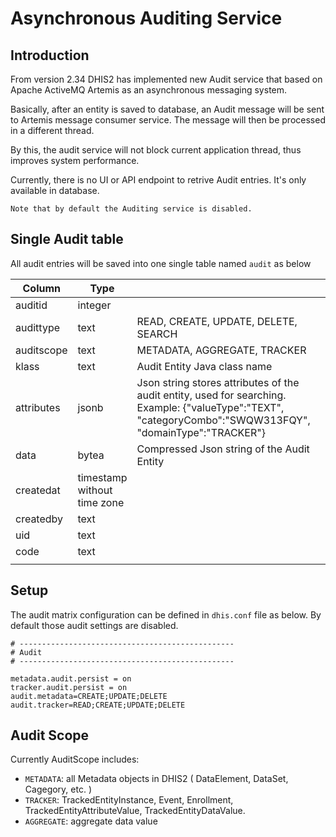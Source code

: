 # Asynchronous Auditing Service

## Introduction

<!--DHIS2-SECTION-ID:audit-->

From version 2.34 DHIS2 has implemented new Audit service that based on Apache ActiveMQ Artemis as an asynchronous messaging system.

Basically, after an entity is saved to database, an Audit message will be sent to Artemis message consumer service. The message will then be processed in a different thread.

By this, the audit service will not block current application thread, thus improves system performance.

Currently, there is no UI or API endpoint to retrive Audit entries. It's only available in database.

`Note that by default the Auditing service is disabled. `


## Single Audit table

<!--DHIS2-SECTION-ID:audit_table-->

All audit entries will be saved into one single table named `audit`  as below

| Column     | Type                        |                                                                                                                                                   |   |
|------------|-----------------------------|---------------------------------------------------------------------------------------------------------------------------------------------------|---|
| auditid    | integer                     |                                                                                                                                                   |   |
| audittype  | text                        | READ, CREATE, UPDATE, DELETE, SEARCH                                                                                                                  |   |
| auditscope | text                        | METADATA, AGGREGATE, TRACKER                                                                                                                        |   |
| klass      | text                        | Audit Entity Java class name                                                                                                                      |   |
| attributes | jsonb                       | Json string stores attributes of the audit entity, used for searching. Example: {"valueType":"TEXT", "categoryCombo":"SWQW313FQY", "domainType":"TRACKER"} |   |
| data       | bytea                       | Compressed Json string of the Audit Entity                                                                                                        |   |
| createdat  | timestamp without time zone |                                                                                                                                                   |   |
| createdby  | text                        |                                                                                                                                                   |   |
| uid        | text                        |                                                                                                                                                   |   |
| code       | text                        |                                                                                                                                                   |   |
|            |                             |   


## Setup

<!--DHIS2-SECTION-ID:audit_configuration-->

The audit matrix configuration can be defined in `dhis.conf`  file as below. By default those audit settings are disabled.
 
```
# ------------------------------------------------
# Audit
# ------------------------------------------------

metadata.audit.persist = on
tracker.audit.persist = on
audit.metadata=CREATE;UPDATE;DELETE
audit.tracker=READ;CREATE;UPDATE;DELETE

```

## Audit Scope

<!--DHIS2-SECTION-ID:audit_scope-->

Currently AuditScope includes: 

- `METADATA`: all Metadata objects in DHIS2 ( DataElement, DataSet, Cagegory, etc. )
- `TRACKER`: TrackedEntityInstance, Event, Enrollment, TrackedEntityAttributeValue, TrackedEntityDataValue.
- `AGGREGATE`: aggregate data value